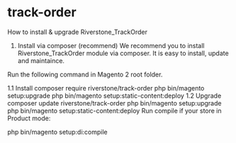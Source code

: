 # track-order
How to install & upgrade Riverstone_TrackOrder
1. Install via composer (recommend)
We recommend you to install Riverstone_TrackOrder module via composer. It is easy to install, update and maintaince.

Run the following command in Magento 2 root folder.

1.1 Install
composer require riverstone/track-order
php bin/magento setup:upgrade
php bin/magento setup:static-content:deploy
1.2 Upgrade
composer update riverstone/track-order
php bin/magento setup:upgrade
php bin/magento setup:static-content:deploy
Run compile if your store in Product mode:

php bin/magento setup:di:compile
